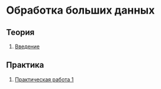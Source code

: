 # Обработка больших данных

## Теория

1. [Введение](theory_1.md)

## Практика

1. [Практическая работа 1](practice_1.md)
